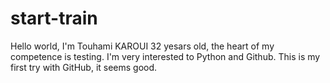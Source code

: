# start-train

Hello world,
I'm Touhami KAROUI 32 yesars old, the heart of my competence is testing. I'm very interested to Python and Github.
This is my first try with GitHub, it seems good.

